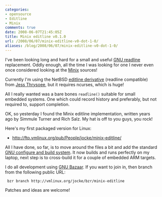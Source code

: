 ```yaml
---
categories:
- opensource
- Editline
- Minix
comments: true
date: 2008-06-07T21:45:05Z
title: Minix editline v0.1.0
url: /2008/06/07/minix-editline-v0-dot-1-0/
aliases: /blog/2008/06/07/minix-editline-v0-dot-1-0/
---
```


I've been looking long and hard for a small and useful [GNU readline][1]
replacement.  Oddly enough, all the time I was looking for one I never
even once considered looking at the [Minix][2] sources!

Currently I'm using the NetBSD [editline derivative][4] (readline
compatible) from [Jess Thrysoee][5], but it requires ncurses, which is
huge!

All I really wanted was a bare bones `readline()` suitable for small
embedded systems.  One which could record history and preferably, but
not required to, support completion.

OK, so yesterday I found the Minix editline implementation, written
years ago by Simmule Turner and Rich Salz. My hat is off to you guys,
you rock!

Here's my first packaged version for Linux:

* http://ftp.vmlinux.org/pub/People/jocke/minix-editline/ 

All I have done, so far, is to move around the files a bit and add the
standard [GNU configure and build system][6].  It now builds and runs
perfectly on my laptop, next step is to cross-build it for a couple of
embedded ARM targets.

I do all development using [GNU Bazaar][7]. If you want to join in, then
branch from the following public URL:

     bzr branch http://vmlinux.org/jocke/bzr/minix-editline 

Patches and ideas are welcome!

[1]: http://www.gnu.org/software/readline/
[2]: http://www.minix3.org/
[4]: http://thrysoee.dk/editline/
[5]: http://thrysoee.dk/
[6]: http://mij.oltrelinux.com/devel/autoconf-automake/
[7]: http://www.bazaar-vcs.org/
